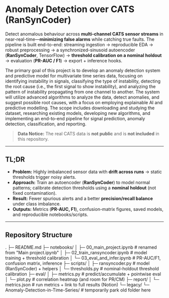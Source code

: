 # Anomaly Detection over CATS (RanSynCoder)

Detect anomalous behaviour across **multi-channel CATS sensor streams** in near-real-time—**minimizing false alarms** while catching true faults. The pipeline is built end-to-end: streaming ingestion → reproducible EDA → robust preprocessing → a synchronized-sinusoid autoencoder (**RanSynCoder**, TensorFlow) → **threshold calibration on a nominal holdout** → evaluation (**PR-AUC / F1**) → export + inference hooks.

The primary goal of this project is to develop an anomaly detection system and predictive model for multivariate time series data, focusing on identifying instability in signals, classifying the type of instability, detecting the root cause (i.e., the first signal to show instability), and analyzing the pattern of instability propagating from one channel to another. The system will utilize advanced algorithms to analyze the data, detect anomalies, and suggest possible root causes, with a focus on employing explainable AI and predictive modelling. The scope includes downloading and studying the dataset, researching existing models, developing new algorithms, and implementing an end-to-end pipeline for signal prediction, anomaly detection, classification, and reporting.

> **Data Notice:** The real CATS data is **not public** and is **not included** in this repository.

---

## TL;DR

- **Problem:** Highly imbalanced sensor data with **drift across runs** → static thresholds trigger noisy alerts.  
- **Approach:** Train an autoencoder (**RanSynCoder**) to model normal patterns; calibrate detection thresholds using a **nominal holdout** (not fixed contamination).  
- **Result:** Fewer spurious alerts and a better **precision/recall balance** under class imbalance.  
- **Outputs:** Metrics (**PR-AUC, F1**), confusion-matrix figures, saved models, and reproducible notebooks/scripts.

---

## Repository Structure

.
├─ README.md
├─ notebooks/
│  ├─ 00_main_project.ipynb         # renamed from "Main project.ipynb"
│  ├─ 02_train_ransyncoder.ipynb    # model training + threshold calibration
│  └─ 03_eval_and_infer.ipynb       # PR-AUC/F1, confusion matrix, inference
├─ scripts/
│  ├─ ransyncoder.py                # model (RanSynCoder) + helpers
│  └─ thresholds.py                 # nominal-holdout threshold calibration
├─ eval/
│  ├─ metrics.py                    # predict/accumulate + pointwise eval
│  └─ plot.py                       # correlation heatmap (and room for PR/CM)
├─ report/
│  └─ metrics.json                  # run metrics + link to full results (Notion)
└─ legacy/
   └─ Anomaly-Detection-in-Time-Series/   # temporarily park old folder here

